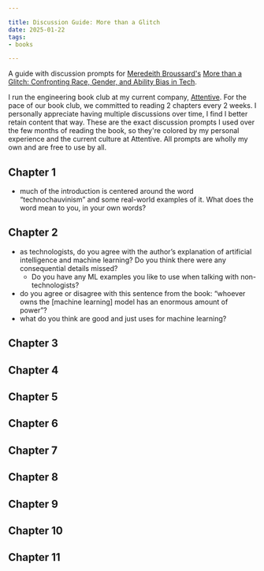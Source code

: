 ```yaml
---

title: Discussion Guide: More than a Glitch
date: 2025-01-22
tags:
- books

---
```


A guide with discussion prompts for [Meredeith Broussard's](https://meredithbroussard.com/) [More than a Glitch: Confronting Race, Gender, and Ability Bias in Tech](https://mitpress.mit.edu/9780262548328/more-than-a-glitch/).

I run the engineering book club at my current company, [Attentive](https://www.attentive.com/). For the pace of our book club, we committed to reading 2 chapters every 2 weeks. I personally appreciate having multiple discussions over time, I find I better retain content that way. These are the exact discussion prompts I used over the few months of reading the book, so they're colored by my personal experience and the current culture at Attentive. All prompts are wholly my own and are free to use by all.

## Chapter 1

- much of the introduction is centered around the word “technochauvinism” and some real-world examples of it. What does the word mean to you, in your own words?

## Chapter 2

- as technologists, do you agree with the author’s explanation of artificial intelligence and machine learning? Do you think there were any consequential details missed?
  - Do you have any ML examples you like to use when talking with non-technologists?
- do you agree or disagree with this sentence from the book: “whoever owns the [machine learning] model has an enormous amount of power”?
- what do you think are good and just uses for machine learning?

## Chapter 3



## Chapter 4

## Chapter 5

## Chapter 6

## Chapter 7

## Chapter 8

## Chapter 9

## Chapter 10

## Chapter 11
<!--stackedit_data:
eyJoaXN0b3J5IjpbLTY0NTM2NTA3XX0=
-->